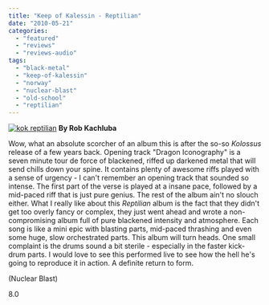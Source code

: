 ```yaml
---
title: "Keep of Kalessin - Reptilian"
date: "2010-05-21"
categories: 
  - "featured"
  - "reviews"
  - "reviews-audio"
tags: 
  - "black-metal"
  - "keep-of-kalessin"
  - "norway"
  - "nuclear-blast"
  - "old-school"
  - "reptilian"
---
```


[![kok reptilian](http://www.hellbound.ca/wp-content/uploads/2010/05/kok-reptilian-300x300.jpg "kok reptilian")](http://www.hellbound.ca/wp-content/uploads/2010/05/kok-reptilian.jpg) **By Rob Kachluba**

Wow, what an absolute scorcher of an album this is after the so-so _Kolossus_ release of a few years back. Opening track "Dragon Iconography" is a seven minute tour de force of blackened, riffed up darkened metal that will send chills down your spine. It contains plenty of awesome riffs played with a sense of urgency - I can't remember an opening track that sounded so intense. The first part of the verse is played at a insane pace, followed by a mid-paced riff that is just pure genius. The rest of the album ain't no slouch either. What I really like about this _Reptilian_ album is the fact that they didn't get too overly fancy or complex, they just went ahead and wrote a non-compromising album full of pure blackened intensity and atmosphere. Each song is like a mini epic with blasting parts, mid-paced thrashing and even some huge, slow orchestrated parts. This album will turn heads. One small complaint is the drums sound a bit sterile - especially in the faster kick-drum parts. I would love to see this performed live to see how the hell he's going to reproduce it in action. A definite return to form.

(Nuclear Blast)

8.0

